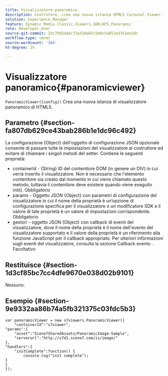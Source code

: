 ```yaml
---
title: Visualizzatore panoramico
description: Costrutore, crea una nuova istanza HTML5 Carousel Viewer.
solution: Experience Manager
feature: Dynamic Media Classic,Viewers,SDK/API,Panoramic
role: Developer,User
source-git-commit: 2dc7b92da6c73a328a82c50dc5a052a3351ee2dc
workflow-type: tm+mt
source-wordcount: '164'
ht-degree: 3%

---
```


# Visualizzatore panoramico{#panoramicviewer}

`PanoramicViewer([config])`
Crea una nuova istanza di visualizzatore panoramico di HTML5.

## Parametro {#section-fa807db629ce43bab286b1e1dc96c492}

La configurazione {Object} dell&#39;oggetto di configurazione JSON opzionale consente di passare tutte le impostazioni del visualizzatore al costruttore ed evitare di chiamare i singoli metodi del setter. Contiene le seguenti proprietà:
* containerId - {String} ID del contenitore DOM (in genere un DIV) in cui verrà inserito il visualizzatore. Non è necessario che l&#39;elemento contenitore sia creato dal momento in cui viene chiamato questo metodo, tuttavia il contenitore deve esistere quando viene eseguito init(). Obbligatorio
* params - Oggetto JSON {Object} con parametri di configurazione del visualizzatore in cui il nome della proprietà è un’opzione di configurazione specifica per il visualizzatore o un modificatore SDK e il valore di tale proprietà è un valore di impostazioni corrispondente. Obbligatorio
* gestori - oggetto JSON {Object} con callback di eventi del visualizzatore, dove il nome della proprietà è il nome dell&#39;evento del visualizzatore supportato e il valore della proprietà è un riferimento alla funzione JavaScript per il callback appropriato. Per ulteriori informazioni sugli eventi del visualizzatore, consulta la sezione Callback evento . Facoltativo


## Restituisce {#section-1d3cf85bc7cc4dfe9670e038d02b9101}

Nessuno.

## Esempio {#section-9e9332aa86b74a5fb321375c03fdc5b3}

```
var panoramicViewer = new s7viewers.PanoramicViewer({
	"containerId":"s7viewer",
"params":{
	"asset":"Scene7SharedAssets/PanoramicImage-Sample",
	"serverurl":"http://s7d1.scene7.com/is/image/"
},
"handlers":{
	"initComplete":function() {
		console.log("init complete");
}
}
});
```
